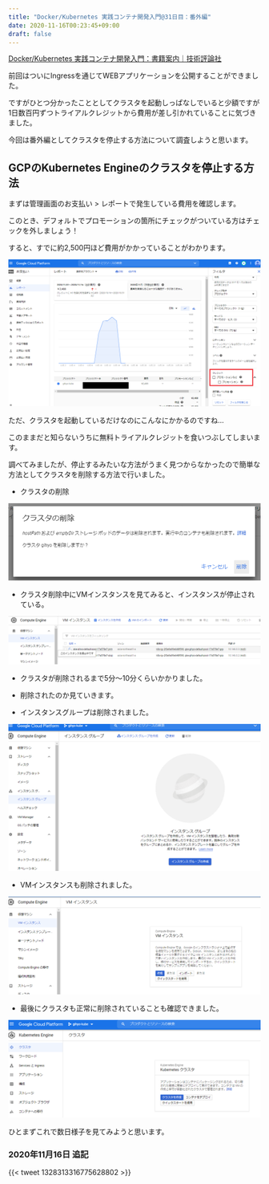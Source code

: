 ```yaml
---
title: "Docker/Kubernetes 実践コンテナ開発入門@31日目：番外編"
date: 2020-11-16T00:23:45+09:00
draft: false
---
```


[Docker/Kubernetes 実践コンテナ開発入門：書籍案内｜技術評論社](https://gihyo.jp/book/2018/978-4-297-10033-9)

前回はついにIngressを通じてWEBアプリケーションを公開することができました。

ですがひとつ分かったこととしてクラスタを起動しっぱなしでいると少額ですが1日数百円ずつトライアルクレジットから費用が差し引かれていることに気づきました。

今回は番外編としてクラスタを停止する方法について調査しようと思います。

## GCPのKubernetes Engineのクラスタを停止する方法

まずは管理画面のお支払い > レポートで発生している費用を確認します。

このとき、デフォルトでプロモーションの箇所にチェックがついている方はチェックを外しましょう！

すると、すでに約2,500円ほど費用がかかっていることがわかります。

![gkeのレポート](gke.png)

ただ、クラスタを起動しているだけなのにこんなにかかるのですね…

このままだと知らないうちに無料トライアルクレジットを食いつぶしてしまいます。

調べてみましたが、停止するみたいな方法がうまく見つからなかったので簡単な方法としてクラスタを削除する方法で行いました。

* クラスタの削除

![クラスタ削除](cluster-delete.png)

* クラスタ削除中にVMインスタンスを見てみると、インスタンスが停止されている。

![VM削除](vm-delete.png)

* クラスタが削除されるまで5分～10分くらいかかりました。
* 削除されたのか見ていきます。

* インスタンスグループは削除されました。

![インスタンスグループ削除](instance-group.png)

* VMインスタンスも削除されました。

![VMインスタンス削除](instance-after.png)

* 最後にクラスタも正常に削除されていることも確認できました。

![クラスター削除](cluster-after.png)

ひとまずこれで数日様子を見てみようと思います。

### 2020年11月16日 追記

{{< tweet 1328313316775628802 >}} 
